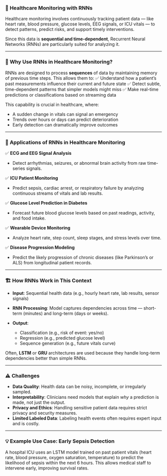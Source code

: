 ### 🏥 **Healthcare Monitoring with RNNs**

Healthcare monitoring involves continuously tracking patient data — like heart rate, blood pressure, glucose levels, EEG signals, or ICU vitals — to detect patterns, predict risks, and support timely interventions.

Since this data is **sequential and time-dependent**, Recurrent Neural Networks (RNNs) are particularly suited for analyzing it.

---

### 🧠 **Why Use RNNs in Healthcare Monitoring?**

RNNs are designed to process **sequences** of data by maintaining memory of previous time steps. This allows them to:
✅ Understand how a patient’s past measurements influence their current and future state
✅ Detect subtle, time-dependent patterns that simpler models might miss
✅ Make real-time predictions or classifications based on streaming data

This capability is crucial in healthcare, where:

* A sudden change in vitals can signal an emergency
* Trends over hours or days can predict deterioration
* Early detection can dramatically improve outcomes

---

### 🔬 **Applications of RNNs in Healthcare Monitoring**

✅ **ECG and EEG Signal Analysis**

* Detect arrhythmias, seizures, or abnormal brain activity from raw time-series signals.

✅ **ICU Patient Monitoring**

* Predict sepsis, cardiac arrest, or respiratory failure by analyzing continuous streams of vitals and lab results.

✅ **Glucose Level Prediction in Diabetes**

* Forecast future blood glucose levels based on past readings, activity, and food intake.

✅ **Wearable Device Monitoring**

* Analyze heart rate, step count, sleep stages, and stress levels over time.

✅ **Disease Progression Modeling**

* Predict the likely progression of chronic diseases (like Parkinson’s or ALS) from longitudinal patient records.

---

### 🏗 **How RNNs Work in This Context**

* **Input**: Sequential health data (e.g., hourly heart rate, lab results, sensor signals)
* **RNN Processing**: Model captures dependencies across time — short-term (minutes) and long-term (days or weeks).
* **Output**:

  * Classification (e.g., risk of event: yes/no)
  * Regression (e.g., predicted glucose level)
  * Sequence generation (e.g., future vitals curve)

Often, **LSTM** or **GRU** architectures are used because they handle long-term dependencies better than simple RNNs.

---

### ⚠️ **Challenges**

* **Data Quality**: Health data can be noisy, incomplete, or irregularly sampled.
* **Interpretability**: Clinicians need models that explain *why* a prediction is made, not just the output.
* **Privacy and Ethics**: Handling sensitive patient data requires strict privacy and security measures.
* **Limited Labeled Data**: Labeling health events often requires expert input and is costly.

---

### 💡 **Example Use Case: Early Sepsis Detection**

A hospital ICU uses an LSTM model trained on past patient vitals (heart rate, blood pressure, oxygen saturation, temperature) to predict the likelihood of sepsis within the next 6 hours. This allows medical staff to intervene early, improving survival rates.
